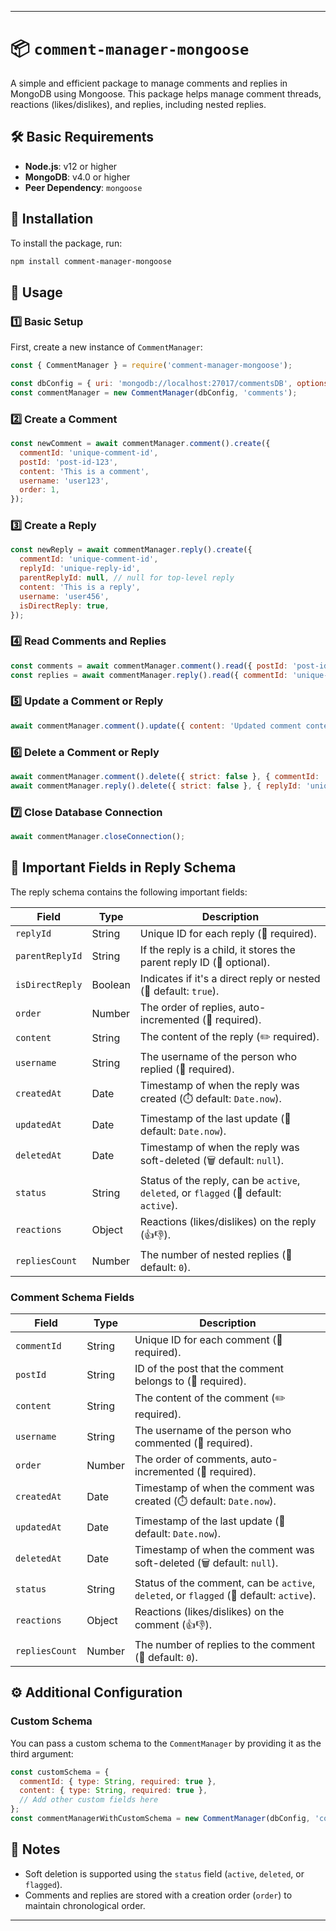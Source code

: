 

---

# 📦 `comment-manager-mongoose` 

A simple and efficient package to manage comments and replies in MongoDB using Mongoose. This package helps manage comment threads, reactions (likes/dislikes), and replies, including nested replies.

## 🛠️ **Basic Requirements**
- **Node.js**: v12 or higher
- **MongoDB**: v4.0 or higher
- **Peer Dependency**: `mongoose`

## 🔗 **Installation**

To install the package, run:

```bash
npm install comment-manager-mongoose
```

## 🚀 **Usage**

### 1️⃣ **Basic Setup**

First, create a new instance of `CommentManager`:

```javascript
const { CommentManager } = require('comment-manager-mongoose');

const dbConfig = { uri: 'mongodb://localhost:27017/commentsDB', options: {} };
const commentManager = new CommentManager(dbConfig, 'comments');
```

### 2️⃣ **Create a Comment**

```javascript
const newComment = await commentManager.comment().create({
  commentId: 'unique-comment-id',
  postId: 'post-id-123',
  content: 'This is a comment',
  username: 'user123',
  order: 1,
});
```

### 3️⃣ **Create a Reply**

```javascript
const newReply = await commentManager.reply().create({
  commentId: 'unique-comment-id',
  replyId: 'unique-reply-id',
  parentReplyId: null, // null for top-level reply
  content: 'This is a reply',
  username: 'user456',
  isDirectReply: true,
});
```

### 4️⃣ **Read Comments and Replies**

```javascript
const comments = await commentManager.comment().read({ postId: 'post-id-123' });
const replies = await commentManager.reply().read({ commentId: 'unique-comment-id' });
```

### 5️⃣ **Update a Comment or Reply**

```javascript
await commentManager.comment().update({ content: 'Updated comment content' }, { commentId: 'unique-comment-id' });
```

### 6️⃣ **Delete a Comment or Reply**

```javascript
await commentManager.comment().delete({ strict: false }, { commentId: 'unique-comment-id' });
await commentManager.reply().delete({ strict: false }, { replyId: 'unique-reply-id', commentId: 'unique-comment-id' });
```

### 7️⃣ **Close Database Connection**

```javascript
await commentManager.closeConnection();
```

## 🔑 **Important Fields in Reply Schema**

The reply schema contains the following important fields:

| Field             | Type      | Description                                                                 |
|-------------------|-----------|-----------------------------------------------------------------------------|
| `replyId`         | String    | Unique ID for each reply (🔑 required).                                      |
| `parentReplyId`   | String    | If the reply is a child, it stores the parent reply ID (📜 optional).       |
| `isDirectReply`   | Boolean   | Indicates if it's a direct reply or nested (🔗 default: `true`).            |
| `order`           | Number    | The order of replies, auto-incremented (🔢 required).                        |
| `content`         | String    | The content of the reply (✏️ required).                                      |
| `username`        | String    | The username of the person who replied (👤 required).                         |
| `createdAt`       | Date      | Timestamp of when the reply was created (⏱️ default: `Date.now`).            |
| `updatedAt`       | Date      | Timestamp of the last update (🔄 default: `Date.now`).                       |
| `deletedAt`       | Date      | Timestamp of when the reply was soft-deleted (🗑️ default: `null`).          |
| `status`          | String    | Status of the reply, can be `active`, `deleted`, or `flagged` (🚨 default: `active`). |
| `reactions`       | Object    | Reactions (likes/dislikes) on the reply (👍👎).                               |
| `repliesCount`    | Number    | The number of nested replies (🔢 default: `0`).                             |

### **Comment Schema Fields**

| Field             | Type      | Description                                                                 |
|-------------------|-----------|-----------------------------------------------------------------------------|
| `commentId`       | String    | Unique ID for each comment (🔑 required).                                    |
| `postId`          | String    | ID of the post that the comment belongs to (📜 required).                    |
| `content`         | String    | The content of the comment (✏️ required).                                   |
| `username`        | String    | The username of the person who commented (👤 required).                      |
| `order`           | Number    | The order of comments, auto-incremented (🔢 required).                       |
| `createdAt`       | Date      | Timestamp of when the comment was created (⏱️ default: `Date.now`).          |
| `updatedAt`       | Date      | Timestamp of the last update (🔄 default: `Date.now`).                       |
| `deletedAt`       | Date      | Timestamp of when the comment was soft-deleted (🗑️ default: `null`).        |
| `status`          | String    | Status of the comment, can be `active`, `deleted`, or `flagged` (🚨 default: `active`). |
| `reactions`       | Object    | Reactions (likes/dislikes) on the comment (👍👎).                             |
| `repliesCount`    | Number    | The number of replies to the comment (🔢 default: `0`).                      |

## ⚙️ **Additional Configuration**

### Custom Schema

You can pass a custom schema to the `CommentManager` by providing it as the third argument:

```javascript
const customSchema = {
  commentId: { type: String, required: true },
  content: { type: String, required: true },
  // Add other custom fields here
};
const commentManagerWithCustomSchema = new CommentManager(dbConfig, 'comments', customSchema);
```

## 🚨 **Notes**
- Soft deletion is supported using the `status` field (`active`, `deleted`, or `flagged`).
- Comments and replies are stored with a creation order (`order`) to maintain chronological order.

---
